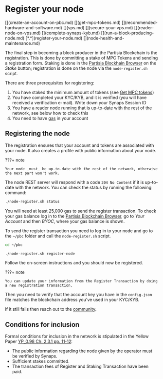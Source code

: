 # Register your node
<div class="dot-navigation" markdown>
   [](create-an-account-on-pbc.md)
   [](get-mpc-tokens.md)
   [](recommended-hardware-and-software.md)
   [](vps.md)
   [](secure-your-vps.md)
   [](reader-node-on-vps.md)
   [](complete-synaps-kyb.md)
   [](run-a-block-producing-node.md)
   [*.*](register-your-node.md)
   [](node-health-and-maintenance.md)
</div>

The final step in becoming a block producer in the Partisia Blockchain is the registration. This is done by committing a 
stake of MPC Tokens and sending a registration form. Staking is done in the
[Partisia Blockhain Browser](https://browser.partisiablockchain.com/node-operation) on the *Stake* button; registration 
is done on the node via the `node-register.sh` script.

There are three prerequisites for registering:

1. You have staked the minimum amount of tokens (see [Get MPC tokens](get-mpc-tokens.md))
2. You have completed your KYC/KYB, and it is verified (you will have received a verification e-mail). Write down your Synaps Session ID
3. You have a reader node running that is up-to-date with the rest of the network, see below how to check this
4. You need to have [gas](../pbc-fundamentals/byoc/introduction-to-byoc.md) in your account

## Registering the node

The registration ensures that your account and tokens are associated with your node. It also creates a profile with public information about your node.

???+ note

    Your node _must_ be up-to-date with the rest of the network, otherwise the next part won't work.

The node REST server will respond with a code `204 No Content` if it is up-to-date with the network. 
You can check the status by running the following command:

```bash
./node-register.sh status
```

You will need at least 25,000 gas to send the register transaction. To check your gas balance log in to the
[Partisia Blockchain Browser](https://browser.partisiablockchain.com/account?tab=byoc), go to *Your Account* and then *BYOC*, where your
gas balance is shown.

To send the register transaction you need to log in to your node and go to the `~/pbc` folder and call the `node-register.sh` script.

```bash
cd ~/pbc
```

```bash
./node-register.sh register-node
```

Follow the on-screen instructions and you should now be registered.

???+ note

    You can update your information from the Register Transaction by doing a new registration transaction.

Then you need to verify that the account key you have in the `config.json` file matches the blockchain address you've used in your KYC/KYB.

If it still fails then reach out to the [community](../get-support-from-pbc-community.md).

## Conditions for inclusion

Formal conditions for inclusion in the network is stipulated in the Yellow Paper [YP_0.98 Ch. 2.3.1 pp. 11-12](https://drive.google.com/file/d/1OX7ljrLY4IgEA1O3t3fKNH1qSO60_Qbw/view):

- The public information regarding the node given by the operator must be verified by Synaps.
- Sufficient stakes committed.
- The transaction fees of Register and Staking Transaction have been paid.
